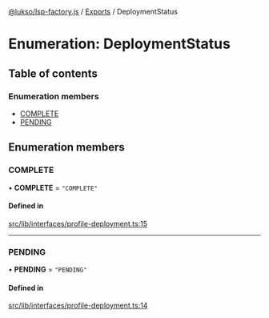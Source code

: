 [@lukso/lsp-factory.js](../README.md) / [Exports](../modules.md) / DeploymentStatus

# Enumeration: DeploymentStatus

## Table of contents

### Enumeration members

- [COMPLETE](DeploymentStatus.md#complete)
- [PENDING](DeploymentStatus.md#pending)

## Enumeration members

### COMPLETE

• **COMPLETE** = `"COMPLETE"`

#### Defined in

[src/lib/interfaces/profile-deployment.ts:15](https://github.com/lukso-network/tools-lsp-factory/blob/c1d9183/src/lib/interfaces/profile-deployment.ts#L15)

___

### PENDING

• **PENDING** = `"PENDING"`

#### Defined in

[src/lib/interfaces/profile-deployment.ts:14](https://github.com/lukso-network/tools-lsp-factory/blob/c1d9183/src/lib/interfaces/profile-deployment.ts#L14)
